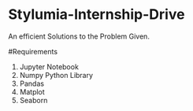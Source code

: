 # Stylumia-Internship-Drive

An efficient Solutions to the Problem Given.

#Requirements
1. Jupyter Notebook
2. Numpy Python Library
3. Pandas
4. Matplot
5. Seaborn
